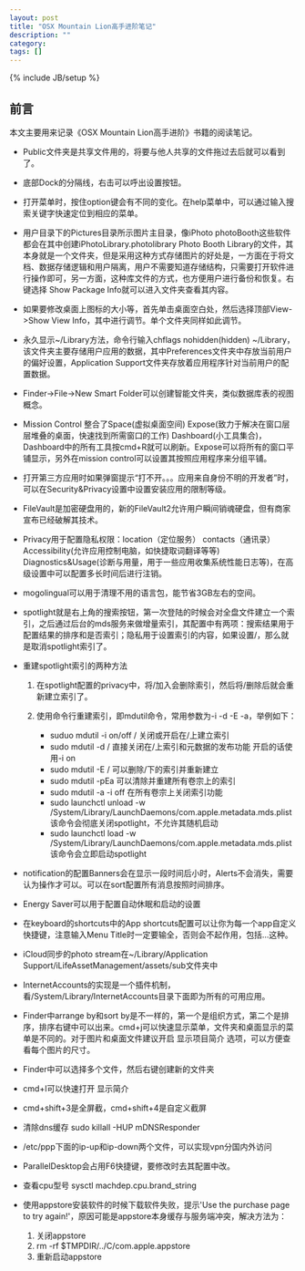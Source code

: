 ```yaml
---
layout: post
title: "OSX Mountain Lion高手进阶笔记"
description: ""
category: 
tags: []
---
```

{% include JB/setup %}

## 前言
本文主要用来记录《OSX Mountain Lion高手进阶》书籍的阅读笔记。

* Public文件夹是共享文件用的，将要与他人共享的文件拖过去后就可以看到了。

* 底部Dock的分隔线，右击可以呼出设置按钮。

* 打开菜单时，按住option键会有不同的变化。在help菜单中，可以通过输入搜索关键字快速定位到相应的菜单。

* 用户目录下的Pictures目录所示图片主目录，像iPhoto photoBooth这些软件都会在其中创建iPhotoLibrary.photolibrary Photo Booth Library的文件，其本身就是一个文件夹，但是采用这种方式存储图片的好处是，一方面在于将文档、数据存储逻辑和用户隔离，用户不需要知道存储结构，只需要打开软件进行操作即可，另一方面，这种库文件的方式，也方便用户进行备份和恢复。右键选择 Show Package Info就可以进入文件夹查看其内容。

* 如果要修改桌面上图标的大小等，首先单击桌面空白处，然后选择顶部View->Show View Info，其中进行调节。单个文件夹同样如此调节。

* 永久显示~/Library方法，命令行输入chflags nohidden(hidden) ~/Library，该文件夹主要存储用户应用的数据，其中Preferences文件夹中存放当前用户的偏好设置，Application Support文件夹存放着应用程序针对当前用户的配置数据。

* Finder->File->New Smart Folder可以创建智能文件夹，类似数据库表的视图概念。

* Mission Control 整合了Space(虚拟桌面空间) Expose(致力于解决在窗口层层堆叠的桌面，快速找到所需窗口的工作) Dashboard(小工具集合)，Dashboard中的所有工具按cmd+R就可以刷新。Expose可以将所有的窗口平铺显示，另外在mission control可以设置其按照应用程序来分组平铺。

* 打开第三方应用时如果弹窗提示“打不开。。。应用来自身份不明的开发者”时，可以在Security&Privacy设置中设置安装应用的限制等级。

* FileVault是加密硬盘用的，新的FileVault2允许用户瞬间销魂硬盘，但有商家宣布已经破解其技术。

* Privacy用于配置隐私权限：location（定位服务） contacts（通讯录） Accessibility(允许应用控制电脑，如快捷取词翻译等等) Diagnostics&Usage(诊断与用量，用于一些应用收集系统性能日志等)，在高级设置中可以配置多长时间后进行注销。

* mogolingual可以用于清理不用的语言包，能节省3GB左右的空间。

* spotlight就是右上角的搜索按钮，第一次登陆的时候会对全盘文件建立一个索引，之后通过后台的mds服务来做增量索引，其配置中有两项：搜索结果用于配置结果的排序和是否索引；隐私用于设置索引的内容，如果设置/，那么就是取消spotlight索引了。

* 重建spotlight索引的两种方法

   1. 在spotlight配置的privacy中，将/加入会删除索引，然后将/删除后就会重新建立索引了。
   2. 使用命令行重建索引，即mdutil命令，常用参数为-i -d -E -a，举例如下：
      
      * suduo mdutil -i on/off / 关闭或开启在/上建立索引
      * sudo mdutil -d / 直接关闭在/上索引和元数据的发布功能 开启的话使用-i on
      * sudo mdutil -E / 可以删除/下的索引并重新建立
      * sudo mdutil -pEa 可以清除并重建所有卷宗上的索引
      * sudo mdutil -a -i off 在所有卷宗上关闭索引功能
      * sudo launchctl unload -w /System/Library/LaunchDaemons/com.apple.metadata.mds.plist 该命令会彻底关闭spotlight，不允许其随机启动
      * sudo launchctl load -w /System/Library/LaunchDaemons/com.apple.metadata.mds.plist 该命令会立即启动spotlight

* notification的配置Banners会在显示一段时间后小时，Alerts不会消失，需要认为操作才可以。可以在sort配置所有消息按照时间排序。

* Energy Saver可以用于配置自动休眠和启动的设置

* 在keyboard的shortcuts中的App shortcuts配置可以让你为每一个app自定义快捷键，注意输入Menu Title时一定要输全，否则会不起作用，包括...这种。

* iCloud同步的photo stream在~/Library/Application Support/iLifeAssetManagement/assets/sub文件夹中

* InternetAccounts的实现是一个插件机制，看/System/Library/InternetAccounts目录下面即为所有的可用应用。

* Finder中arrange by和sort by是不一样的，第一个是组织方式，第二个是排序，排序右键中可以出来。cmd+j可以快速显示菜单，文件夹和桌面显示的菜单是不同的。对于图片和桌面文件建议开启 显示项目简介 选项，可以方便查看每个图片的尺寸。

* Finder中可以选择多个文件，然后右键创建新的文件夹

* cmd+I可以快速打开 显示简介 

* cmd+shift+3是全屏截，cmd+shift+4是自定义截屏

* 清除dns缓存 sudo killall -HUP mDNSResponder

* /etc/ppp下面的ip-up和ip-down两个文件，可以实现vpn分国内外访问

* ParallelDesktop会占用F6快捷键，要修改时去其配置中改。

* 查看cpu型号 sysctl machdep.cpu.brand_string

* 使用appstore安装软件的时候下载软件失败，提示'Use the purchase page to try again!'，原因可能是appstore本身缓存与服务端冲突，解决方法为：
   1. 关闭appstore
   2. rm -rf $TMPDIR/../C/com.apple.appstore
   3. 重新启动appstore

